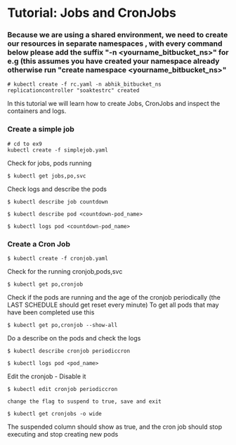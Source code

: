 # Tutorial: Jobs and CronJobs

### Because we are using a shared environment, we need to create our resources in separate namespaces , with every command below please add the suffix "-n <yourname_bitbucket_ns>" for e.g (this assumes you have created your namespace already otherwise  run "create namespace <yourname_bitbucket_ns>"
```
# kubectl create -f rc.yaml -n abhik_bitbucket_ns
replicationcontroller "soaktestrc" created
```

In this tutorial we will learn how to create Jobs, CronJobs and inspect the containers and logs.

### Create a simple job 

```
# cd to ex9
kubectl create -f simplejob.yaml
```

Check for jobs, pods running

```
$ kubectl get jobs,po,svc
```

Check logs and describe the pods

```
$ kubectl describe job countdown

$ kubectl describe pod <countdown-pod_name>

$ kubectl logs pod <countdown-pod_name>
```

### Create a Cron Job

```
$ kubectl create -f cronjob.yaml 
```
Check for the running cronjob,pods,svc

```
$ kubectl get po,cronjob
```
Check if the pods are running and the age of the cronjob periodically (the LAST SCHEDULE should get reset every minute)
To get all pods that may have been completed use this 
```
$ kubectl get po,cronjob --show-all
```
Do a describe on the pods and check the logs

```
$ kubectl describe cronjob periodiccron

$ kubectl logs pod <pod_name> 

```
Edit the cronjob - Disable it

```
$ kubectl edit cronjob periodiccron

change the flag to suspend to true, save and exit

$ kubectl get cronjobs -o wide
```
The suspended column should show as true, and the cron job should stop executing and stop creating new pods

